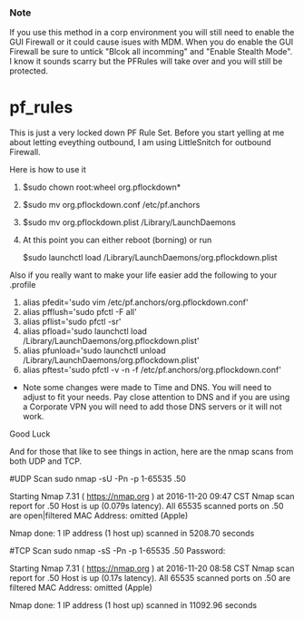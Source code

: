 ### Note
If you use this method in a corp environment you will still need to enable the GUI Firewall or it could cause isues with MDM. When you do enable the GUI Firewall be sure to untick "Blcok all incomming" and "Enable Stealth Mode". I know it sounds scarry but the PFRules will take over and you will still be protected. 

# pf_rules

This is just a very locked down PF Rule Set. Before you start yelling at me about letting eveything outbound, I am using LittleSnitch for outbound Firewall. 

Here is how to use it

1. $sudo chown root:wheel org.pflockdown*

2. $sudo mv org.pflockdown.conf /etc/pf.anchors

3. $sudo mv org.pflockdown.plist /Library/LaunchDaemons

4. At this point you can either reboot (borning) or run 

    $sudo launchctl load /Library/LaunchDaemons/org.pflockdown.plist

Also if you really want to make your life easier add the following to your .profile

1. alias pfedit='sudo vim /etc/pf.anchors/org.pflockdown.conf'
2. alias pfflush='sudo pfctl -F all'
3. alias pflist='sudo pfctl -sr'
4. alias pfload='sudo launchctl load /Library/LaunchDaemons/org.pflockdown.plist'
5. alias pfunload='sudo launchctl unload /Library/LaunchDaemons/org.pflockdown.plist'
6. alias pftest='sudo pfctl -v -n -f /etc/pf.anchors/org.pflockdown.conf'

* Note some changes were made to Time and DNS. You will need to adjust to fit your needs. Pay close attention to DNS and if you are using a Corporate VPN you will need to add those DNS servers or it will not work. 

Good Luck

And for those that like to see things in action, here are the nmap scans from both UDP and TCP.

#UDP Scan
sudo nmap -sU -Pn -p 1-65535 .50

Starting Nmap 7.31 ( https://nmap.org ) at 2016-11-20 09:47 CST
Nmap scan report for .50
Host is up (0.079s latency).
All 65535 scanned ports on .50 are open|filtered
MAC Address: omitted (Apple)

Nmap done: 1 IP address (1 host up) scanned in 5208.70 seconds

#TCP Scan
sudo nmap -sS -Pn -p 1-65535 .50
Password:

Starting Nmap 7.31 ( https://nmap.org ) at 2016-11-20 08:58 CST
Nmap scan report for .50
Host is up (0.17s latency).
All 65535 scanned ports on .50 are filtered
MAC Address: omitted (Apple)

Nmap done: 1 IP address (1 host up) scanned in 11092.96 seconds
